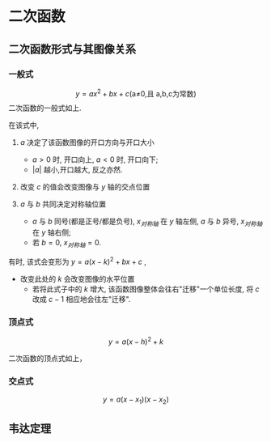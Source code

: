 # 二次函数

## 二次函数形式与其图像关系
### 一般式
$$
y=ax^2+bx+c \text{(a≠0,且 a,b,c为常数)}
$$
二次函数的一般式如上.  

在该式中,
1. $a$ 决定了该函数图像的开口方向与开口大小
	- $a>0$ 时, 开口向上, $a<0$ 时, 开口向下; 
	- $|a|$ 越小,开口越大, 反之亦然. 
2. 改变 $c$ 的值会改变图像与 $y$ 轴的交点位置

3. $a$ 与 $b$ 共同决定对称轴位置
	- $a$ 与 $b$ 同号(都是正号/都是负号), $x_{对称轴}$ 在 $y$ 轴左侧, $a$ 与 $b$ 异号, $x_{对称轴}$ 在 $y$ 轴右侧; 
	- 若 $b=0$, $x_{对称轴}=0$.

有时, 该式会变形为 $y=a(x-k)^2+bx+c$ ,
- 改变此处的 $k$ 会改变图像的水平位置
	- 若将此式子中的 $k$ 增大, 该函数图像整体会往右"迁移"一个单位长度, 将 $c$ 改成 $c-1$ 相应地会往左"迁移". 

### 顶点式
$$
y=a(x-h)^2+k
$$

二次函数的顶点式如上，
### 交点式
$$
y=a(x-x_1)(x-x_2)
$$

## 韦达定理